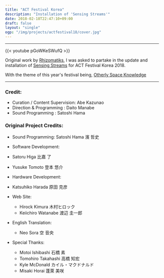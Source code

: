 ```yaml
---
title: "ACT Festival Korea"
description: "Installation of 'Sensing Streams'"
date: 2018-02-18T22:47:10+09:00
draft: false
layout: "single"
ogp: "/img/projects/actfestival18/cover.jpg"
---
```

---
{{< youtube pGoWKeSWufQ >}}

Original work by [Rhizomatiks](https://rhizomatiks.com/), I was asked to partake in the update and installation of [Sensing Streams](https://research.rhizomatiks.com/s/works/sensing_streams/en/) for ACT Festival Korea 2018.

With the theme of this year's festival being, [Otherly Space Knowledge](https://www.acc.go.kr/board/schedule/exhibition/1914)



---

### Credit:
* Curation / Content Supervision: Abe Kazunao
* Direction & Programming : Daito Manabe
* Sound Programming : Satoshi Hama

### Original Project Credits:

* Sound Programming: Satoshi Hama 濱 哲史
* Software Development: 
 * Satoru Higa 比嘉 了
 * Yusuke Tomoto 登本 悠介
* Hardware Development:
 * Katsuhiko Harada 原田 克彦

* Web Site:
  * Hirock Kimura 木村ヒロック
  * Keiichiro Watanabe 渡辺 圭一郎
* English Translation:
  * Neo Sora 空 音央
* Special Thanks:
  * Motoi Ishibashi 石橋 素
  * Tomohiro Takahashi 高橋 知宏
  * Kyle McDonald カイル・マクドナルド
  * Misaki Horai 蓬萊 美咲